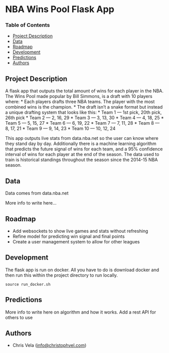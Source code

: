 # NBA Wins Pool Flask App 

### Table of Contents
- [Project Description](#project-description)
- [Data](#data)
- [Roadmap](#roadmap)
- [Development](#development)
- [Predictions](#predictions)
- [Authors](#authors)

## Project Description
A flask app that outputs the total amount of wins for each player in the NBA. The Wins Pool made popular by Bill Simmons, is a draft with 10 players where:
	* Each players drafts three NBA teams. The player with the most combined wins is the champion.
	* The draft isn’t a snake format but instead a unique drafting system that looks like this:
		* Team 1 — 1st pick, 20th pick, 26th pick
		* Team 2 — 2, 16, 29
		* Team 3 — 3, 13, 30
		* Team 4 — 4, 18, 25
		* Team 5 — 5, 15, 27
		* Team 6 — 6, 19, 22
		* Team 7 — 7, 11, 28
		* Team 8 — 8, 17, 21
		* Team 9 — 9, 14, 23
		* Team 10 — 10, 12, 24

This app outputs live stats from data.nba.net so the user can know where they stand day by day. Additionally there is a machine learning algorithm that predicts the future signal of wins for each team, and a 95% confidence interval of wins for each player at the end of the season. The data used to train is historical standings throughout the season since the 2014-15 NBA season. 

## Data
Data comes from data.nba.net

More info to write here...

## Roadmap
* Add websockets to show live games and stats without refreshing
* Refine model for predicting win signal and final points
* Create a user management system to allow for other leagues

## Development
The flask app is run on docker. All you have to do is download docker and then run this within the project directory to run locally.
```shell
source run_docker.sh
```
## Predictions
More info to write here on algorithm and how it works. Add a rest API for others to use 

## Authors
- Chris Vela (info@christophvel.com)